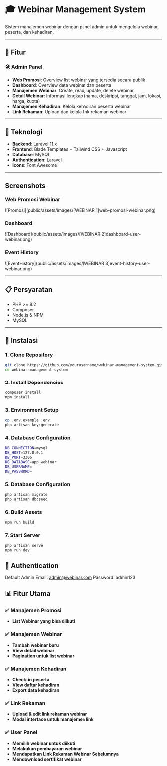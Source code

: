 # 🎓 Webinar Management System

Sistem manajemen webinar dengan panel admin untuk mengelola webinar, peserta, dan kehadiran.

---

## 🌟 Fitur

### 🛠️ Admin Panel

-   **Web Promosi**: Overview list webinar yang tersedia secara publik
-   **Dashboard**: Overview data webinar dan peserta
-   **Manajemen Webinar**: Create, read, update, delete webinar
-   **Detail Webinar**: Informasi lengkap (nama, deskripsi, tanggal, jam, lokasi, harga, kuota)
-   **Manajemen Kehadiran**: Kelola kehadiran peserta webinar
-   **Link Rekaman**: Upload dan kelola link rekaman webinar

---

## 🚀 Teknologi

-   **Backend**: Laravel 11.x
-   **Frontend**: Blade Templates + Tailwind CSS + Javascript
-   **Database**: MySQL
-   **Authentication**: Laravel
-   **Icons**: Font Awesome

---

## Screenshots

### Web Promosi Webinar

![Promosi](public/assets/images/[WEBINAR 1]web-promosi-webinar.png)

### Dashboard

![Dashboard](public/assets/images/[WEBINAR 2]dashboard-user-webinar.png)

### Event History

![EventHistory](public/assets/images/[WEBINAR 3]event-history-user-webinar.png)

---

## 📋 Persyaratan

-   PHP >= 8.2
-   Composer
-   Node.js & NPM
-   MySQL

---

## 🔧 Instalasi

### 1. Clone Repository

```bash
git clone https://github.com/yourusername/webinar-management-system.git
cd webinar-management-system
```

### 2. Install Dependencies

```bash
composer install
npm install
```

### 3. Environment Setup

```bash
cp .env.example .env
php artisan key:generate
```

### 4. Database Configuration

```bash
DB_CONNECTION=mysql
DB_HOST=127.0.0.1
DB_PORT=3306
DB_DATABASE=app_webinar
DB_USERNAME=
DB_PASSWORD=
```

### 5. Database Configuration

```bash
php artisan migrate
php artisan db:seed
```

### 6. Build Assets

```bash
npm run build
```

### 7. Start Server

```bash
php artisan serve
npm run dev
```

## 🔐 Authentication

Default Admin
Email: admin@webinar.com
Password: admin123

## 📊 Fitur Utama

### ✅ Manajemen Promosi

-   **List Webinar yang bisa diikuti**

### ✅ Manajemen Webinar

-   **Tambah webinar baru**
-   **View detail webinar**
-   **Pagination untuk list webinar**

### ✅ Manajemen Kehadiran

-   **Check-in peserta**
-   **View daftar kehadiran**
-   **Export data kehadiran**

### ✅ Link Rekaman

-   **Upload & edit link rekaman webinar**
-   **Modal interface untuk manajemen link**

### ✅ User Panel

-   **Memilih webinar untuk diikuti**
-   **Melakukan pembayaran webinar**
-   **Mendapatkan Link Rekaman Webinar Sebelumnya**
-   **Mendownload sertifikat webinar**

